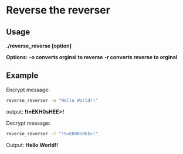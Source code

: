 # Reverse the reverser

## Usage 
**./reverse_reverse [option] <msg>**

**Options:**
**-o            converts orginal to reverse**
**-r            converts reverse to orginal**

## Example
Encrypt message:
```bash
reverse_reverser -o "Hello World!!"
```
output: **!t=EKH0sHEE>!**

Decrypt message:
```bash
reverse_reverser -r "!t=EKH0sHEE>!"
```
Output: **Hello World!!**


